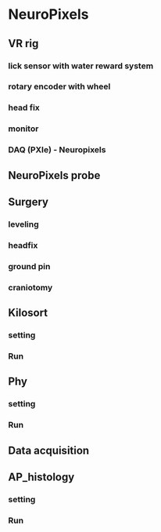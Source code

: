 # NeuroPixels

## VR rig
### lick sensor with water reward system
### rotary encoder with wheel
### head fix
### monitor
### DAQ (PXIe) - Neuropixels

## NeuroPixels probe

## Surgery
### leveling
### headfix
### ground pin
### craniotomy

## Kilosort
### setting
### Run

## Phy
### setting
### Run

## Data acquisition

## AP_histology
### setting
### Run
